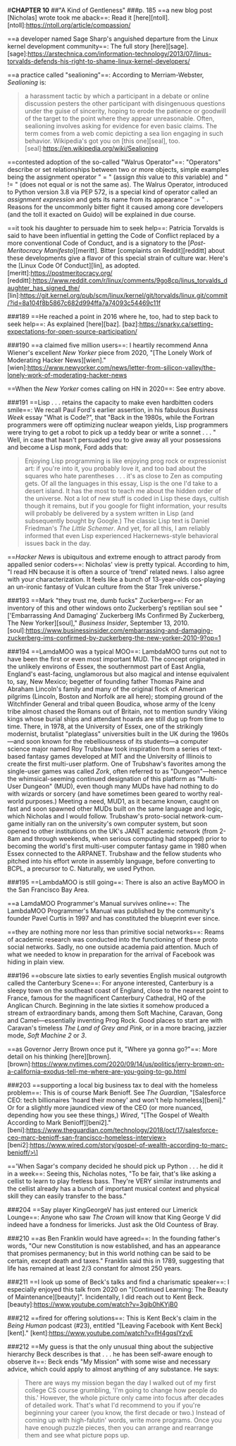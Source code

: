 #**CHAPTER 10**
##"A Kind of Gentleness"
###p. 185
==a new blog post [Nicholas] wrote took me aback==:
Read it [here][ntoll].
[ntoll]:https://ntoll.org/article/compassion/

==a developer named Sage Sharp's anguished departure from the Linux kernel development community==:
The full story [here][sage].
[sage]:https://arstechnica.com/information-technology/2013/07/linus-torvalds-defends-his-right-to-shame-linux-kernel-developers/

==a practice called "sealioning"==:
According to Merriam-Webster, *Sealioning* is:
>a harassment tactic by which a participant in a debate
or online discussion pesters the other participant with disingenuous
questions under the guise of sincerity, hoping to erode the patience or
goodwill of the target to the point where they appear unreasonable.
Often, sealioning involves asking for evidence for even basic claims.
The term comes from a web comic depicting a sea lion engaging in such
behavior.
Wikipedia's got you on [this one][seal], too.
[seal]:https://en.wikipedia.org/wiki/Sealioning


==contested adoption of the so-called "Walrus Operator"==:
"Operators" describe or set relationships between two or more objects,
simple examples being the assignment operator " = " (assign *this*
value to *this* variable) and " != " (does not equal or is not the
same as). The Walrus Operator, introduced to Python version 3.8 via PEP
572, is a special kind of operator called an *assignment expression* and
gets its name from its appearance " := " . Reasons for the uncommonly
bitter fight it caused among core developers (and the toll it exacted on
Guido) will be explained in due course.

==it took his daughter to persuade him to seek help==:
Patricia Torvalds is said to have been influential in getting the Code of
Conflict replaced by a more conventional Code of Conduct, and is a
signatory to the [*Post-Meritocracy Manifesto*][meritt]. Bitter [complaints on
Reddit][redditt] about these developments give a flavor of this special strain of
culture war.
    Here's the [Linux Code Of Conduct][lin], as adopted.
[meritt]:https://postmeritocracy.org/
[redditt]:https://www.reddit.com/r/linux/comments/9go8cp/linus_torvalds_daughter_has_signed_the/
[lin]:https://git.kernel.org/pub/scm/linux/kernel/git/torvalds/linux.git/commit/?id=8a104f8b5867c682d994ffa7a74093c54469c11f

###189
==He reached a point in 2016 where he, too, had to step back to
seek help==:
As explained [here][baz].
[baz]:https://snarky.ca/setting-expectations-for-open-source-participation/

###190
==a claimed five million users==:
I heartily recommend Anna Wiener's excellent *New Yorker* piece from 2020, "[The Lonely Work of
Moderating Hacker News][wien]."
[wien]:https://www.newyorker.com/news/letter-from-silicon-valley/the-lonely-work-of-moderating-hacker-news

==When the *New Yorker* comes calling on HN in 2020==:
See entry above.

###191
==Lisp . . . retains the capacity to make even hardbitten coders
smile==:
We recall Paul Ford's earlier assertion, in his fabulous
*Business Week* essay "What is Code?", that "Back in the
1980s, while the Fortran programmers were off optimizing nuclear weapon
yields, Lisp programmers were trying to get a robot to pick up a teddy
bear or write a sonnet . . . " Well, in case that hasn't persuaded you
to give away all your possessions and become a Lisp monk, Ford adds
that:
>Enjoying Lisp programming is like enjoying prog rock or
expressionist art: if you're into it, you probably love it, and too bad
about the squares who hate parentheses . . . it's as close to Zen as
computing gets. Of all the languages in this essay, Lisp is the one I'd
take to a desert island. It has the most to teach me about the hidden
order of the universe.
    Not a lot of new stuff is coded in Lisp these days, cultish though it remains, but if you google for flight
information, your results will probably be delivered by a system written
in Lisp (and subsequently bought by Google.) The classic Lisp text is
Daniel Friedman's *The Little Schemer*.
    And yet, for all this, I am reliably informed that even Lisp experienced
Hackernews-style behavioral issues back in the day.

==*Hacker News* is ubiquitous and extreme enough to attract
parody from appalled senior coders==:
Nicholas' view is pretty typical. According to him, "I read HN because it is often a source of 'trend'
related news. I also agree with your characterization. It feels like a
bunch of 13-year-olds cos-playing an un-ironic fantasy of Vulcan culture
from the Star Trek universe."

###193
==Mark "they trust me, dumb fucks" Zuckerberg==:
For an inventory of this and other windows onto Zuckerberg's reptilian soul see "['Embarrassing And Damaging' Zuckerberg IMs Confirmed By Zuckerberg, The New Yorker][soul]," *Business Insider*, September 13, 2010.
[soul]:https://www.businessinsider.com/embarrassing-and-damaging-zuckerberg-ims-confirmed-by-zuckerberg-the-new-yorker-2010-9?op=1

###194
==LamdaMOO was a typical MOO==:
LambdaMOO turns out not to have been the first or even most important MUD. The concept originated in the
unlikely environs of Essex, the southernmost part of East Anglia,
England's east-facing, unglamorous but also magical and intense
equivalent to, say, New Mexico; begetter of founding father Thomas Paine
and Abraham Lincoln's family and many of the original flock of American
pilgrims (Lincoln, Boston and Norfolk are all here); stomping ground of
the Witchfinder General and tribal queen Boudica, whose army of the
Iceny tribe almost chased the Romans out of Britain, not to mention
sundry Viking kings whose burial ships and attendant hoards are still
dug up from time to time. There, in 1978, at the University of Essex,
one of the strikingly modernist, brutalist "plateglass" universities
built in the UK during the 1960s—and soon known for the rebelliousness
of its students—a computer science major named Roy Trubshaw took
inspiration from a series of text-based fantasy games developed at MIT
and the University of Illinois to create the first multi-user platform.
One of Trubshaw's favorites among the single-user games was called
*Zork*, often referred to as "Dungeon"—hence the whimsical-seeming
continued designation of this platform as "Multi-User Dungeon" (MUD),
even though many MUDs have had nothing to do with wizards or sorcery
(and have sometimes been geared to worthy real-world purposes.) Meeting
a need, MUD1, as it became known, caught on fast and soon spawned other
MUDs built on the same language and logic, which Nicholas and I would
follow.
    Trubshaw's proto-social network-cum-game initially ran on the
university's own computer system, but soon opened to other institutions
on the UK's JANET academic network (from 2-8am and through weekends,
when serious computing had stopped) prior to becoming the world's first
multi-user computer fantasy game in 1980 when Essex connected to the
ARPANET. Trubshaw and the fellow students who pitched into his effort
wrote in assembly language, before converting to BCPL, a precursor to C.
Naturally, we used Python.

###195
==LambdaMOO is still going==:
There is also an active BayMOO in the San Francisco Bay Area.

==a LamdaMOO Programmer's Manual survives online==:
The LambdaMOO Programmer's Manual was published by the community's founder
Pavel Curtis in 1997 and has constituted the blueprint ever since.

==they are nothing more nor less than primitive social
networks==:
Reams of academic research was conducted into the
functioning of these proto social networks. Sadly, no one outside
academia paid attention. Much of what we needed to know in preparation
for the arrival of Facebook was hiding in plain view.

###196
==obscure late sixties to early seventies English musical
outgrowth called the Canterbury Scene==:
For anyone interested, Canterbury is a sleepy town on the southeast coast of England, close to the
nearest point to France, famous for the magnificent Canterbury Cathedral, HQ of the Anglican Church. Beginning in the late sixties it somehow
produced a stream of extraordinary bands, among them Soft Machine,
Caravan, Gong and Camel—essentially inventing Prog Rock. Good places
to start are with Caravan's timeless *The Land of Grey and Pink*, or in
a more bracing, jazzier mode, *Soft Machine 2* or *3*.

==as Governor Jerry Brown once put it, "Where ya gonna go?"==:
More detail on his thinking [here][brown].
[brown]:https://www.nytimes.com/2020/09/14/us/politics/jerry-brown-on-a-california-exodus-tell-me-where-are-you-going-to-go.html

###203
==supporting a local big business tax to deal with the homeless
problem==:
This is of course Mark Benioff. See *The Guardian*,
"[Salesforce CEO: tech billionaires 'hoard their money' and won't help
homeless][beni]." Or for a slightly more jaundiced view of the CEO (or more nuanced,
depending how you see these things,) *Wired*, "[The Gospel of Wealth
According to Mark Benioff][beni2]."
[beni]:https://www.theguardian.com/technology/2018/oct/17/salesforce-ceo-marc-benioff-san-francisco-homeless-interview>
[beni2]:https://www.wired.com/story/gospel-of-wealth-according-to-marc-benioff/>\]

=='When Sagar's company decided he should pick up Python . . .
he did it in a week==:
Seeing this, Nicholas notes, "To be fair, that's like asking a cellist to learn to play fretless bass. They're
VERY similar instruments and the cellist already has a bunch of
important musical context and physical skill they can easily transfer to
the bass."

###204
==Say player KingGeorgeV has just entered our Limerick Lounge==:
Anyone who saw *The Crown* will know that King George V did indeed
have a fondness for limericks. Just ask the Old Countess of Bray.

###210
==as Ben Franklin would have agreed==:
In the founding father's words, "Our new Constitution is now established, and has an appearance
that promises permanency; but in this world nothing can be said to be
certain, except death and taxes." Franklin said this in 1789,
suggesting that life has remained at least 2/3 constant for almost 250
years.

###211
==I look up some of Beck's talks and find a charismatic
speaker==:
I especially enjoyed this talk from 2020 on "[Continued Learning: The
Beauty of Maintenance][beauty]". Incidentally, I did reach
out to Kent Beck.
[beauty]:https://www.youtube.com/watch?v=3gib0hKYjB0

###212
==fired for offering solutions==:
This is Kent Beck's claim in the *Being Human* podcast (#23), entitled "[Leaving Facebook with Kent
Beck][kent]."
[kent]:https://www.youtube.com/watch?v=fH4gqsIYzyE

###212
==My guess is that the only unusual thing about the subjective
hierarchy Beck describes is that . . . he has been self-aware enough to
observe it==:
Beck ends "My Mission" with some wise and necessary advice, which could apply to almost anything of any substance. He says:
>There are ways my mission began the day I walked out of my first
college CS course grumbling, 'I'm going to change how people do this.'
However, the whole picture only came into focus after decades of
detailed work. That's what I'd recommend to you if you're beginning your
career (you know, the first decade or two.) Instead of coming up with
high-falutin' words, write more programs. Once you have enough puzzle
pieces, then you can arrange and rearrange them and see what picture
pops up.